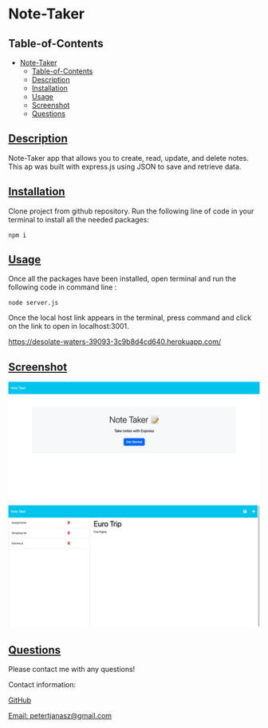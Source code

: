 # Note-Taker

## Table-of-Contents

- [Note-Taker](#note-taker)
  - [Table-of-Contents](#table-of-contents)
  - [Description](#description)
  - [Installation](#installation)
  - [Usage](#usage)
  - [Screenshot](#screenshot)
  - [Questions](#questions)


## [Description](#table-of-contents)
Note-Taker app that allows you to create, read, update, and delete notes. This ap was built with express.js using JSON to save and retrieve data.

## [Installation](#table-of-contents)
Clone project from github repository.
Run the following line of code in your terminal to install all the needed packages: 
```
npm i
```

## [Usage](#table-of-contents)
Once all the packages have been installed, open terminal and run the following code in command line : 
```
node server.js
```
Once the local host link appears in the terminal, press command and click on the link to open in localhost:3001.

https://desolate-waters-39093-3c9b8d4cd640.herokuapp.com/

## [Screenshot](#table-of-contents)
![Screenshot of App](./public/assets/Screenshot%202023-08-30%20at%208.36.19%20AM.png)
![Screenshot of App](public/assets/Screenshot%202023-08-30%20at%208.42.25%20AM.png)

## [Questions](#table-of-contents)

Please contact me with any questions!

Contact information:

[GitHub](https://github.com/PeterJanasz)

[Email: petertjanasz@gmail.com](mailto:petertjanasz@gmail.com)